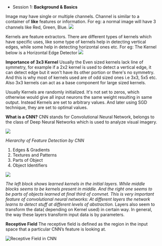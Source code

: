 
* Session 1: **Background & Basics**

 Image may have single or multiple channels. Channel is similar to a container of **like** features or information.
 For eg: a normal image will have 3 channels like Red, Green, Blue.
![](https://pointeradvertising.com/wp-content/uploads/2013/06/RGB-CMYK-When-Where.gif)


Kernels are feature extractors. There are different types of kernels which have specific uses, like some type of kernels help in detecting vertical edges, while some help in detecting horizontal ones etc.
For eg: The Kernel below is a Horizontal Edge Detector
![](https://miro.medium.com/max/3146/1*EDqq5ZHYyJE70Zvdt1K_vA.png)

**Importance of 3x3 Kernel**
Usually the Even sized kernels lack line of symmetry, for example if a 2x2 kernel is used to detect a vertical edge, it can detect edge but it won't have its other portion or there's no symmetry. And this is why most of kernels used are of odd sized ones i.e 3x3, 5x5 etc. Also 3x3 kernels can act as a base component for large sized kernels.

Usually Kernels are randomly initialized. It's not set to zeros, which otherwise would give all input neurons the same weight resulting in same output. Instead Kernels are set to arbitrary values. And later using SGD technique, they are set to optimal values.

**What is a CNN?**
CNN stands for Convolutional Neural Network, belongs to the class of Deep Neural Networks which is used to analyze visual imagery.

![](https://cdn-images-1.medium.com/fit/t/1600/480/1*vkQ0hXDaQv57sALXAJquxA.jpeg)

*Hierarchy of Feature Detection by CNN*
1. Edges & Gradients
2. Textures and Patterns
3. Parts of Object
4. Object Identifiers

![](https://i.stack.imgur.com/5yGWY.png)

*The left block shows learned kernels in the initial layers. While middle blocks seems to be kernels present in middle. And the right one seems to be parts of objects learned at final third of convnet. 
This is very important feature of convolutional neural networks: At different layers the network learns to detect stuff at different levels of abstraction.*
Layers also seem to transform the data( depending on Kernel used) in certain way. In general, the way these layers transform input data is by parameters. 

**Receptive Field**
The receptive field is defined as the region in the input space that a particular CNN’s feature is looking at. 

![Receptive Field in CNN](https://miro.medium.com/max/4146/1*mModSYik9cD9XJNemdTraw.png)

